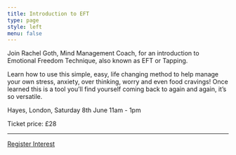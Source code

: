```yaml
---
title: Introduction to EFT
type: page
style: left
menu: false
---
```


Join Rachel Goth, Mind Management Coach, for an introduction to Emotional Freedom Technique, also known as EFT or Tapping. 

Learn how to use this simple, easy, life changing method to help manage your own stress, anxiety, over thinking, worry and even food cravings! Once learned this is a tool you’ll find yourself coming back to again and again, it’s so versatile.

Hayes, London, Saturday 8th June 11am - 1pm

Ticket price: £28

---

<a class="cta" href="mailto:rachel@rachelgoth.com">Register Interest</a>
